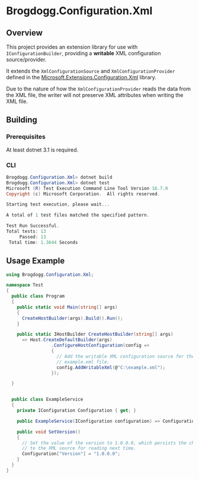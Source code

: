 # Brogdogg.Configuration.Xml

## Overview

This project provides an extension library for use with `IConfigurationBuilder`, providing 
a **writable** XML configuration source/provider.

It extends the `XmlConfigurationSource` and `XmlConfigurationProvider` defined in
the [Microsoft.Extensions.Configuration.Xml](https://github.com/dotnet/runtime/tree/master/src/libraries/Microsoft.Extensions.Configuration.Xml) library.

Due to the nature of how the `XmlConfigurationProvider` reads the data from the XML file,
the writer will not preserve XML attributes when writing the XML file.


## Building

### Prerequisites

At least dotnet 3.1 is required.

### CLI

```PowerShell
Brogdogg.Configuration.Xml> dotnet build
Brogdogg.Configuration.Xml> dotnet test
Microsoft (R) Test Execution Command Line Tool Version 16.7.0
Copyright (c) Microsoft Corporation.  All rights reserved.

Starting test execution, please wait...

A total of 1 test files matched the specified pattern.

Test Run Successful.
Total tests: 13
     Passed: 13
 Total time: 1.3644 Seconds

```

## Usage Example

```csharp
using Brogdogg.Configuration.Xml;

namespace Test 
{
  public class Program
  {
    public static void Main(string[] args)
    {
      CreateHostBuilder(args).Build().Run();
    }

    public static IHostBuilder CreateHostBuilder(string[] args)
      => Host.CreateDefaultBuilder(args)
                 .ConfigureHostConfiguration(config =>
                 {
                   // Add the writable XML configuration source for the
                   // example.xml file.
                   config.AddWritableXml(@"C:\example.xml");
                 });

  }


  public class ExampleService
  {
    private IConfiguration Configuration { get; }

    public ExampleService(IConfiguration configuration) => Configuration = configuration;

    public void SetVersion()
    {
      // Set the value of the version to 1.0.0.0, which persists the changes
      // to the XML source for reading next time.
      Configuration["Version"] = "1.0.0.0";
    }
  }
}
```